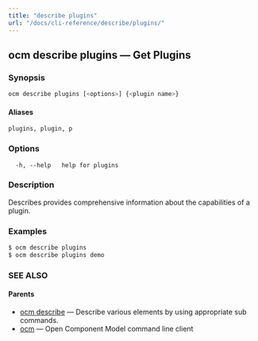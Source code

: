 ```yaml
---
title: "describe plugins"
url: "/docs/cli-reference/describe/plugins/"
---
```


## ocm describe plugins &mdash; Get Plugins

### Synopsis

```bash
ocm describe plugins [<options>] {<plugin name>}
```

#### Aliases

```text
plugins, plugin, p
```

### Options

```text
  -h, --help   help for plugins
```

### Description

Describes provides comprehensive information about the capabilities of
a plugin.

### Examples

```bash
$ ocm describe plugins
$ ocm describe plugins demo
```

### SEE ALSO

#### Parents

* [ocm describe](ocm_describe.md)	 &mdash; Describe various elements by using appropriate sub commands.
* [ocm](ocm.md)	 &mdash; Open Component Model command line client

